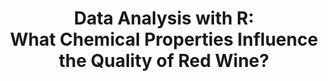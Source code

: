 ---
layout: default
img: wine.jpg
category: Portfolio
title: Data Analysis with R:<br>What Chemical Properties Influence the Quality of Red Wine?
description: |
  <p class="lead">Wine is one of the oldest and most popular alcohol beverages in the world, with hundreds of different varieties produced around the world. While not as well known in the US, Vinho Verde wine is produced from a specific region in Portugal, ranging from white to red varieties. Roughly 1600 different Vinho Verde red wines were measured for their chemical properties (such as alcohol content, residual sugar, density, etc.), along with a blind "quality" rating from three wine experts. In order to determine which chemical properties had the biggest influence on wine quality, R was used to explore the various relationships in the dataset. All of the analysis was done stream-of-consciousness style, in order to explain the thought process used along the way.<br><br>To find out which chemical properties had the biggest influence on quality, you can <a target="_blank" href="http://broadwater.io/data-analysis-with-R/">read my analysis here</a>, or look at the <a target="_blank" href="https://github.com/davidbroadwater/data-analysis-with-r">code used</a> to create it. This project was completed as part of the <a target="_blank" href="https://www.udacity.com/course/nd002">Udacity Data Analyst Nanodegree</a>.<br><br> Skills used: R, Data Analysis, Data Visualization, Multivariate Analysis, Statistics.</p>

---